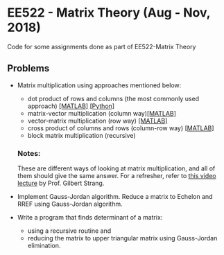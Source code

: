 # EE522 - Matrix Theory (Aug - Nov, 2018)
Code for some assignments done as part of EE522-Matrix Theory

## Problems

-  Matrix multiplication using approaches mentioned below:
   - dot product of rows and columns (the most commonly used approach) [[MATLAB]](https://github.com/moha23/MatrixTheory/blob/master/MATLAB%20versions/matrixMultRowCol.m) [[Python]](https://github.com/moha23/MatrixTheory/blob/master/Python%20Versions/matrixMultRowCol.py)
   - matrix-vector multiplication (column way)[[MATLAB]](https://github.com/moha23/MatrixTheory/blob/master/MATLAB%20versions/matrix_vector_mult.m)
   - vector-matrix multiplication (row way) [[MATLAB]](https://github.com/moha23/MatrixTheory/blob/master/MATLAB%20versions/vector_matrix_mult.m)
   - cross product of columns and rows (column-row way) [[MATLAB]](https://github.com/moha23/MatrixTheory/blob/master/MATLAB%20versions/matrix_mult_crossprod.m)
   - block matrix multiplication (recursive)
   
   ### Notes: 
   These are different ways of looking at matrix multiplication, and all of them should give the same answer. For a refresher, refer to [this video lecture](https://www.youtube.com/watch?v=FX4C-JpTFgY&list=PL49CF3715CB9EF31D&index=4&t=0s) by Prof. Gilbert Strang.
   
-  Implement Gauss-Jordan algorithm. Reduce a matrix to Echelon and RREF using Gauss-Jordan algorithm.

-  Write a program that finds determinant of a matrix:
   - using a recursive routine and 
   - reducing the matrix to upper triangular matrix using Gauss-Jordan elimination.
  

